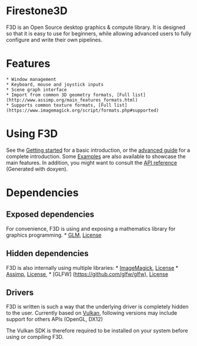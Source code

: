 # Firestone3D

F3D is an Open Source desktop graphics & compute library. 
It is designed so that it is easy to use for beginners, while allowing advanced users to fully configure and write their own pipelines.

# Features
	* Window management
	* Keyboard, mouse and joystick inputs
	* Scene graph interface
	* Import from common 3D geometry formats, [Full list](http://www.assimp.org/main_features_formats.html)
	* Supports common texture formats, [Full list](https://www.imagemagick.org/script/formats.php#supported)

# Using F3D
See the [Getting started](dead) for a basic introduction, or the [advanced guide](dead) for a complete introduction.
Some [Examples](https://github.com/Tezirg/Firestone3D/tree/master/examples) are also available to showcase the main features.
In addition, you might want to consult the [API reference](dead) (Generated with doxyen).

# Dependencies
## Exposed dependencies
For convenience, F3D is using and exposing a mathematics library for graphics programming.
	* [GLM](https://github.com/g-truc/glm), [License](http://glm.g-truc.net/copying.txt)

## Hidden dependencies
F3D is also internally using multiple libraries:
	* [ImageMagick](http://imagemagick.org/script/index.php), [License](http://imagemagick.org/script/license.php)
	* [Assimp](https://github.com/assimp/assimp), [License](http://assimp.sourceforge.net/main_license.html), 
	* [GLFW] (https://github.com/glfw/glfw), [License](http://www.glfw.org/license.html)

## Drivers
F3D is written is such a way that the underlying driver is completely hidden to the user.
Currently based on [Vulkan](https://www.khronos.org/vulkan), following versions may include support for others APIs (OpenGL, DX12)

The Vulkan SDK is therefore required to be installed on your system before using or compiling F3D.
 